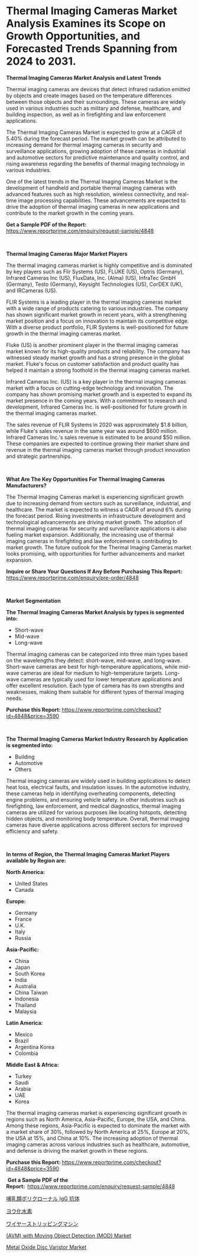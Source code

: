 <p><h1>Thermal Imaging Cameras Market Analysis Examines its Scope on Growth Opportunities, and Forecasted Trends Spanning from 2024 to 2031.</h1></p><p><strong>Thermal Imaging Cameras Market Analysis and Latest Trends</strong></p>
<p><p>Thermal imaging cameras are devices that detect infrared radiation emitted by objects and create images based on the temperature differences between those objects and their surroundings. These cameras are widely used in various industries such as military and defense, healthcare, and building inspection, as well as in firefighting and law enforcement applications.</p><p>The Thermal Imaging Cameras Market is expected to grow at a CAGR of 5.40% during the forecast period. The market growth can be attributed to increasing demand for thermal imaging cameras in security and surveillance applications, growing adoption of these cameras in industrial and automotive sectors for predictive maintenance and quality control, and rising awareness regarding the benefits of thermal imaging technology in various industries.</p><p>One of the latest trends in the Thermal Imaging Cameras Market is the development of handheld and portable thermal imaging cameras with advanced features such as high resolution, wireless connectivity, and real-time image processing capabilities. These advancements are expected to drive the adoption of thermal imaging cameras in new applications and contribute to the market growth in the coming years.</p></p>
<p><strong>Get a Sample PDF of the Report:&nbsp;</strong> <a href="https://www.reportprime.com/enquiry/request-sample/4848">https://www.reportprime.com/enquiry/request-sample/4848</a></p>
<p>&nbsp;</p>
<p><strong>Thermal Imaging Cameras Major Market Players</strong></p>
<p><p>The thermal imaging cameras market is highly competitive and is dominated by key players such as Flir Systems (US), FLUKE (US), Optris (Germany), Infrared Cameras Inc (US), FluxData, Inc. (Alma) (US), InfraTec GmbH (Germany), Testo (Germany), Keysight Technologies (US), CorDEX (UK), and IRCameras (US).</p><p>FLIR Systems is a leading player in the thermal imaging cameras market with a wide range of products catering to various industries. The company has shown significant market growth in recent years, with a strengthening market position and a focus on innovation to maintain its competitive edge. With a diverse product portfolio, FLIR Systems is well-positioned for future growth in the thermal imaging cameras market.</p><p>Fluke (US) is another prominent player in the thermal imaging cameras market known for its high-quality products and reliability. The company has witnessed steady market growth and has a strong presence in the global market. Fluke's focus on customer satisfaction and product quality has helped it maintain a strong foothold in the thermal imaging cameras market.</p><p>Infrared Cameras Inc. (US) is a key player in the thermal imaging cameras market with a focus on cutting-edge technology and innovation. The company has shown promising market growth and is expected to expand its market presence in the coming years. With a commitment to research and development, Infrared Cameras Inc. is well-positioned for future growth in the thermal imaging cameras market.</p><p>The sales revenue of FLIR Systems in 2020 was approximately $1.8 billion, while Fluke's sales revenue in the same year was around $600 million. Infrared Cameras Inc.'s sales revenue is estimated to be around $50 million. These companies are expected to continue growing their market share and revenue in the thermal imaging cameras market through product innovation and strategic partnerships.</p></p>
<p>&nbsp;</p>
<p><strong>What Are The Key Opportunities For Thermal Imaging Cameras Manufacturers?</strong></p>
<p><p>The Thermal Imaging Cameras market is experiencing significant growth due to increasing demand from sectors such as surveillance, industrial, and healthcare. The market is expected to witness a CAGR of around 6% during the forecast period. Rising investments in infrastructure development and technological advancements are driving market growth. The adoption of thermal imaging cameras for security and surveillance applications is also fueling market expansion. Additionally, the increasing use of thermal imaging cameras in firefighting and law enforcement is contributing to market growth. The future outlook for the Thermal Imaging Cameras market looks promising, with opportunities for further advancements and market expansion.</p></p>
<p><strong>Inquire or Share Your Questions If Any Before Purchasing This Report:</strong> <a href="https://www.reportprime.com/enquiry/pre-order/4848">https://www.reportprime.com/enquiry/pre-order/4848</a></p>
<p>&nbsp;</p>
<p><strong>Market Segmentation</strong></p>
<p><strong>The Thermal Imaging Cameras Market Analysis by types is segmented into:</strong></p>
<p><ul><li>Short-wave</li><li>Mid-wave</li><li>Long-wave</li></ul></p>
<p><p>Thermal imaging cameras can be categorized into three main types based on the wavelengths they detect: short-wave, mid-wave, and long-wave. Short-wave cameras are best for high-temperature applications, while mid-wave cameras are ideal for medium to high-temperature targets. Long-wave cameras are typically used for lower temperature applications and offer excellent resolution. Each type of camera has its own strengths and weaknesses, making them suitable for different types of thermal imaging needs.</p></p>
<p><strong>Purchase this Report:&nbsp;</strong><a href="https://www.reportprime.com/checkout?id=4848&price=3590">https://www.reportprime.com/checkout?id=4848&price=3590</a></p>
<p>&nbsp;</p>
<p><strong>The Thermal Imaging Cameras Market Industry Research by Application is segmented into:</strong></p>
<p><ul><li>Building</li><li>Automotive</li><li>Others</li></ul></p>
<p><p>Thermal imaging cameras are widely used in building applications to detect heat loss, electrical faults, and insulation issues. In the automotive industry, these cameras help in identifying overheating components, detecting engine problems, and ensuring vehicle safety. In other industries such as firefighting, law enforcement, and medical diagnostics, thermal imaging cameras are utilized for various purposes like locating hotspots, detecting hidden objects, and monitoring body temperature. Overall, thermal imaging cameras have diverse applications across different sectors for improved efficiency and safety.</p></p>
<p>&nbsp;</p>
<p><strong>In terms of Region, the Thermal Imaging Cameras Market Players available by Region are:</strong></p>
<p>
    <p> <strong> North America: </strong>
        <ul>
            <li>United States</li>
            <li>Canada</li>
        </ul>
        </p> 
    <p> <strong> Europe: </strong>
        <ul>
            <li>Germany</li>
            <li>France</li>
            <li>U.K.</li>
            <li>Italy</li>
            <li>Russia</li>
        </ul>
        </p> 
    <p> <strong> Asia-Pacific: </strong>
        <ul>
            <li>China</li>
            <li>Japan</li>
            <li>South Korea</li>
            <li>India</li>
            <li>Australia</li>
            <li>China Taiwan</li>
            <li>Indonesia</li>
            <li>Thailand</li>
            <li>Malaysia</li>
        </ul>
        </p> 
    <p> <strong> Latin America: </strong>
        <ul>
            <li>Mexico</li>
            <li>Brazil</li>
            <li>Argentina Korea</li>
            <li>Colombia</li>
        </ul>
        </p> 
    <p> <strong> Middle East & Africa: </strong>
        <ul>
            <li>Turkey</li>
            <li>Saudi</li>
            <li>Arabia</li>
            <li>UAE</li>
            <li>Korea</li>
        </ul>
    </p>
    </p>
<p><p>The thermal imaging cameras market is experiencing significant growth in regions such as North America, Asia-Pacific, Europe, the USA, and China. Among these regions, Asia-Pacific is expected to dominate the market with a market share of 30%, followed by North America at 25%, Europe at 20%, the USA at 15%, and China at 10%. The increasing adoption of thermal imaging cameras across various industries such as healthcare, automotive, and defense is driving the market growth in these regions.</p></p>
<p><strong>Purchase this Report: </strong><a href="https://www.reportprime.com/checkout?id=4848&price=3590">https://www.reportprime.com/checkout?id=4848&price=3590</a></p>
<p>&nbsp;<strong>Get a Sample PDF of the Report:&nbsp;&nbsp;</strong><a href="https://www.reportprime.com/enquiry/request-sample/4848">https://www.reportprime.com/enquiry/request-sample/4848</a></p>
<p><strong></strong></p>
<p><p><a href="https://medium.com/@randallrunte2023/%E5%93%BA%E4%B9%B3%E5%8B%95%E7%89%A9%E3%83%9D%E3%83%AA%E3%82%AF%E3%83%AD%E3%83%8A%E3%83%ABigg%E6%8A%97%E4%BD%93%E5%B8%82%E5%A0%B4%E3%83%88%E3%83%AC%E3%83%B3%E3%83%89%E3%81%A8%E5%B8%82%E5%A0%B4%E5%88%86%E6%9E%90%E3%81%AF-2024%E5%B9%B4%E3%81%8B%E3%82%892031%E5%B9%B4%E3%81%BE%E3%81%A7%E3%81%AE%E4%BA%88%E6%B8%AC%E3%81%95%E3%82%8C%E3%81%A6%E3%81%84%E3%81%BE%E3%81%99-018c5d1b49c0">哺乳類ポリクローナル IgG 抗体</a></p><p><a href="https://github.com/avbqbctihcbe2/Market-Research-Report-List-1/blob/main/655775115428.md">ヨウ化水素</a></p><p><a href="https://medium.com/@sheilabruen2023/%E3%83%AF%E3%82%A4%E3%83%A4%E3%82%B9%E3%83%88%E3%83%AA%E3%83%83%E3%83%94%E3%83%B3%E3%82%B0%E3%83%9E%E3%82%B7%E3%83%B3%E5%B8%82%E5%A0%B4-%E3%82%BF%E3%82%A4%E3%83%97-%E3%82%A2%E3%83%97%E3%83%AA%E3%82%B1%E3%83%BC%E3%82%B7%E3%83%A7%E3%83%B3-%E5%9C%B0%E7%90%86%E3%81%AB%E3%82%88%E3%82%8B%E5%8C%85%E6%8B%AC%E7%9A%84%E8%A9%95%E4%BE%A1-ec5cce2aae49">ワイヤーストリッピングマシン</a></p><p><a href="https://issuu.com/reportprime-2/docs/avm-with-moving-object-detection-mod-market-size-2">(AVM) with Moving Object Detection (MOD) Market</a></p><p><a href="https://github.com/dimitrishawkinswaynenp91rgz/Market-Research-Report-List-2/blob/main/metal-oxide-disc-varistor-market.md">Metal Oxide Disc Varistor Market</a></p></p>